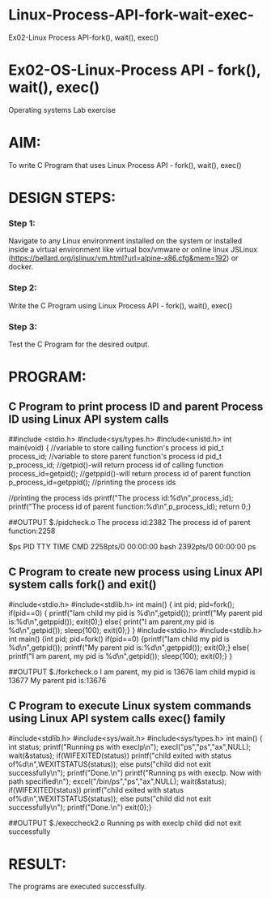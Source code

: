 # Linux-Process-API-fork-wait-exec-
Ex02-Linux Process API-fork(), wait(), exec()
# Ex02-OS-Linux-Process API - fork(), wait(), exec()
Operating systems Lab exercise


# AIM:
To write C Program that uses Linux Process API - fork(), wait(), exec()

# DESIGN STEPS:

### Step 1:

Navigate to any Linux environment installed on the system or installed inside a virtual environment like virtual box/vmware or online linux JSLinux (https://bellard.org/jslinux/vm.html?url=alpine-x86.cfg&mem=192) or docker.

### Step 2:

Write the C Program using Linux Process API - fork(), wait(), exec()

### Step 3:

Test the C Program for the desired output. 

# PROGRAM:

## C Program to print process ID and parent Process ID using Linux API system calls
##include <stdio.h> #include<sys/types.h> #include<unistd.h> int main(void) { //variable to store calling function's process id pid_t process_id; //variable to store parent function's process id pid_t p_process_id; //getpid()-will return process id of calling function process_id=getpid(); //getppid()-will return process id of parent function p_process_id=getppid(); //printing the process ids

//printing the process ids printf("The process id:%d\n",process_id); printf("The process id of parent function:%d\n",p_process_id); return 0;}









##OUTPUT
 $./pidcheck.o The process id:2382 The process id of parent function:2258

$ps PID TTY TIME CMD 2258pts/0 00:00:00 bash 2392pts/0 00:00:00 ps













## C Program to create new process using Linux API system calls fork() and exit()

#include<stdio.h> #include<stdlib.h> int main() { int pid; pid=fork(); if(pid==0) { printf("Iam child my pid is %d\n",getpid()); printf("My parent pid is:%d\n",getppid()); exit(0);} else{ print("I am parent,my pid is %d\n",getpid()); sleep(100); exit(0);} } #include<stdio.h> #include<stdlib.h> int main() {int pid; pid=fork() if(pid==0) {printf("Iam child my pid is %d\n",getpid()); printf("My parent pid is:%d\n",getppid()); exit(0);} else{ printf("I am parent, my pid is %d\n",getpid()); sleep(100); exit(0);} }











##OUTPUT
 $./forkcheck.o I am parent, my pid is 13676 Iam child mypid is 13677 My parent pid is:13676







## C Program to execute Linux system commands using Linux API system calls exec() family
#include<stdlib.h> #include<sys/wait.h> #include<sys/types.h> int main() { int status; printf("Running ps with execlp\n"); execl("ps","ps","ax",NULL); wait(&status); if(WIFEXITED(status)) printf("child exited with status of%d\n",WEXITSTATUS(status)); else puts("child did not exit successfully\n"); printf("Done.\n") printf("Running ps with execlp. Now with path specified\n"); excel("/bin/ps","ps","ax",NULL); wait(&status); if(WIFEXITED(status)) printf("child exited with status of%d\n",WEXITSTATUS(status)); else puts("child did not exit successfully\n"); printf("Done.\n") exit(0);}

























##OUTPUT
$./execcheck2.o Running ps with execlp child did not exit successfully

















# RESULT:
The programs are executed successfully.
